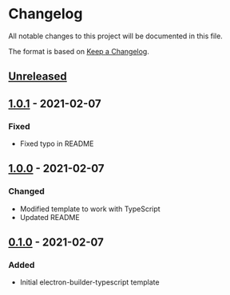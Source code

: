 # Changelog

All notable changes to this project will be documented in this file.

The format is based on [Keep a Changelog](https://keepachangelog.com/en/1.0.0/).

## [Unreleased]

## [1.0.1] - 2021-02-07

### Fixed

- Fixed typo in README

## [1.0.0] - 2021-02-07

### Changed

- Modified template to work with TypeScript
- Updated README

## [0.1.0] - 2021-02-07

### Added

- Initial electron-builder-typescript template

[unreleased]: https://github.com/JLKP001/cra-template-electron
[1.0.1]: https://github.com/JLKP001/cra-template-electron
[1.0.0]: https://github.com/JLKP001/cra-template-electron
[0.1.0]: https://github.com/JLKP001/cra-template-electron
